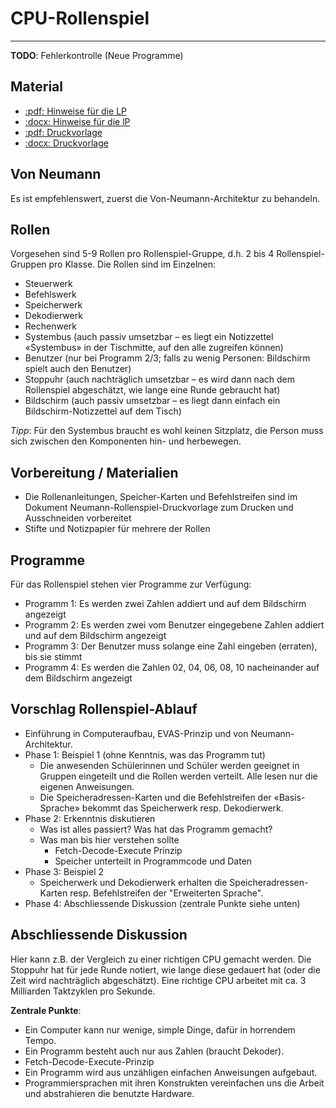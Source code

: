 # CPU-Rollenspiel
---

**TODO**: Fehlerkontrolle (Neue Programme)

## Material

* [:pdf: Hinweise für die LP](./Neumann-Rollenspiel-Hinweise-LP.pdf)
* [:docx: Hinweise für die lP](./Neumann-Rollenspiel-Hinweise-LP.docx)
* [:pdf: Druckvorlage](./Neumann-Rollenspiel-Druckvorlage.pdf)
* [:docx: Druckvorlage](./Neumann-Rollenspiel-Druckvorlage.docx)

## Von Neumann

Es ist empfehlenswert, zuerst die Von-Neumann-Architektur zu behandeln.

## Rollen
Vorgesehen sind 5-9 Rollen pro Rollenspiel-Gruppe, d.h. 2 bis 4 Rollenspiel-Gruppen pro Klasse. Die Rollen sind im Einzelnen:
- Steuerwerk
- Befehlswerk
- Speicherwerk
- Dekodierwerk
- Rechenwerk
- Systembus (auch passiv umsetzbar – es liegt ein Notizzettel «Systembus» in der Tischmitte, auf den alle zugreifen können)
- Benutzer (nur bei Programm 2/3; falls zu wenig Personen: Bildschirm spielt auch den Benutzer)
- Stoppuhr (auch nachträglich umsetzbar – es wird dann nach dem Rollenspiel abgeschätzt, wie lange eine Runde gebraucht hat)
- Bildschirm (auch passiv umsetzbar – es liegt dann einfach ein Bildschirm-Notizzettel auf dem Tisch)

*Tipp*: Für den Systembus braucht es wohl keinen Sitzplatz, die Person muss sich zwischen den Komponenten hin- und herbewegen.

## Vorbereitung / Materialien
- Die Rollenanleitungen, Speicher-Karten und Befehlstreifen sind im Dokument Neumann-Rollenspiel-Druckvorlage zum Drucken und Ausschneiden vorbereitet
- Stifte und Notizpapier für mehrere der Rollen

## Programme
Für das Rollenspiel stehen vier Programme zur Verfügung:
- Programm 1:
  Es werden zwei Zahlen addiert und auf dem Bildschirm angezeigt
- Programm 2:
  Es werden zwei vom Benutzer eingegebene Zahlen addiert und auf dem Bildschirm angezeigt
- Programm 3:
  Der Benutzer muss solange eine Zahl eingeben (erraten), bis sie stimmt
- Programm 4:
  Es werden die Zahlen 02, 04, 06, 08, 10 nacheinander auf dem Bildschirm angezeigt

## Vorschlag Rollenspiel-Ablauf
- Einführung in Computeraufbau, EVAS-Prinzip und von Neumann-Architektur.
- Phase 1: Beispiel 1 (ohne Kenntnis, was das Programm tut)
  - Die anwesenden Schülerinnen und Schüler werden geeignet in Gruppen eingeteilt und die Rollen werden verteilt. Alle lesen nur die eigenen Anweisungen.
  - Die Speicheradressen-Karten und die Befehlstreifen der «Basis-Sprache» bekommt das Speicherwerk resp. Dekodierwerk.
- Phase 2: Erkenntnis diskutieren
  - Was ist alles passiert? Was hat das Programm gemacht?
  - Was man bis hier verstehen sollte
    - Fetch-Decode-Execute Prinzip
    - Speicher unterteilt in Programmcode und Daten
- Phase 3: Beispiel 2
  - Speicherwerk und Dekodierwerk erhalten die Speicheradressen-Karten resp. Befehlstreifen der "Erweiterten Sprache".
- Phase 4: Abschliessende Diskussion (zentrale Punkte siehe unten)

## Abschliessende Diskussion
Hier kann z.B. der Vergleich zu einer richtigen CPU gemacht werden. Die Stoppuhr hat für jede Runde notiert, wie lange diese gedauert hat (oder die Zeit wird nachträglich abgeschätzt). Eine richtige CPU arbeitet mit ca. 3 Milliarden Taktzyklen pro Sekunde.

**Zentrale Punkte**:
- Ein Computer kann nur wenige, simple Dinge, dafür in horrendem Tempo.
- Ein Programm besteht auch nur aus Zahlen (braucht Dekoder).
- Fetch-Decode-Execute-Prinzip
- Ein Programm wird aus unzähligen einfachen Anweisungen aufgebaut.
- Programmiersprachen mit ihren Konstrukten vereinfachen uns die Arbeit und abstrahieren die benutzte Hardware.
